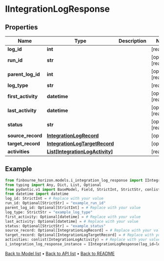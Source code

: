 # IIntegrationLogResponse

## Properties
Name | Type | Description | Notes
------------ | ------------- | ------------- | -------------
**log_id** | **int** |  | [readonly] 
**run_id** | **str** |  | [optional] [readonly] 
**parent_log_id** | **int** |  | [optional] [readonly] 
**log_type** | **str** |  | [readonly] 
**first_activity** | **datetime** |  | [optional] [readonly] 
**last_activity** | **datetime** |  | [optional] [readonly] 
**status** | **str** |  | [optional] [readonly] 
**source_record** | [**IntegrationLogRecord**](IntegrationLogRecord.md) |  | [optional] 
**target_record** | [**IntegrationLogTargetRecord**](IntegrationLogTargetRecord.md) |  | [optional] 
**activities** | [**List[IntegrationLogActivity]**](IntegrationLogActivity.md) |  | [readonly] 
## Example

```python
from finbourne_horizon.models.i_integration_log_response import IIntegrationLogResponse
from typing import Any, Dict, List, Optional
from pydantic.v1 import BaseModel, Field, StrictInt, StrictStr, conlist
from datetime import datetime
log_id: StrictInt = # Replace with your value
run_id: Optional[StrictStr] = "example_run_id"
parent_log_id: Optional[StrictInt] = # Replace with your value
log_type: StrictStr = "example_log_type"
first_activity: Optional[datetime] = # Replace with your value
last_activity: Optional[datetime] = # Replace with your value
status: Optional[StrictStr] = "example_status"
source_record: Optional[IntegrationLogRecord] = # Replace with your value
target_record: Optional[IntegrationLogTargetRecord] = # Replace with your value
activities: conlist(IntegrationLogActivity) = # Replace with your value
i_integration_log_response_instance = IIntegrationLogResponse(log_id=log_id, run_id=run_id, parent_log_id=parent_log_id, log_type=log_type, first_activity=first_activity, last_activity=last_activity, status=status, source_record=source_record, target_record=target_record, activities=activities)

```

[Back to Model list](../README.md#documentation-for-models) &#8226; [Back to API list](../README.md#documentation-for-api-endpoints) &#8226; [Back to README](../README.md)

